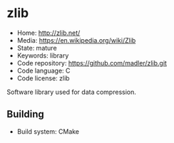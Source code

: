 # zlib

- Home: http://zlib.net/
- Media: https://en.wikipedia.org/wiki/Zlib
- State: mature
- Keywords: library
- Code repository: https://github.com/madler/zlib.git
- Code language: C
- Code license: zlib

Software library used for data compression.

## Building

- Build system: CMake
